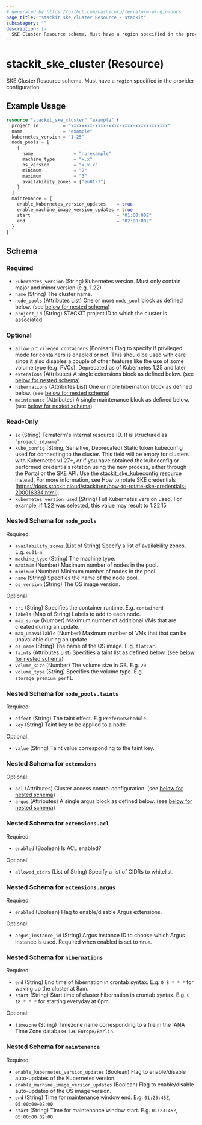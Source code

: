 ```yaml
---
# generated by https://github.com/hashicorp/terraform-plugin-docs
page_title: "stackit_ske_cluster Resource - stackit"
subcategory: ""
description: |-
  SKE Cluster Resource schema. Must have a region specified in the provider configuration.
---
```


# stackit_ske_cluster (Resource)

SKE Cluster Resource schema. Must have a `region` specified in the provider configuration.

## Example Usage

```terraform
resource "stackit_ske_cluster" "example" {
  project_id         = "xxxxxxxx-xxxx-xxxx-xxxx-xxxxxxxxxxxx"
  name               = "example"
  kubernetes_version = "1.25"
  node_pools = [
    {
      name               = "np-example"
      machine_type       = "x.x"
      os_version         = "x.x.x"
      minimum            = "2"
      maximum            = "3"
      availability_zones = ["eu01-3"]
    }
  ]
  maintenance = {
    enable_kubernetes_version_updates    = true
    enable_machine_image_version_updates = true
    start                                = "01:00:00Z"
    end                                  = "02:00:00Z"
  }
}
```

<!-- schema generated by tfplugindocs -->
## Schema

### Required

- `kubernetes_version` (String) Kubernetes version. Must only contain major and minor version (e.g. 1.22)
- `name` (String) The cluster name.
- `node_pools` (Attributes List) One or more `node_pool` block as defined below. (see [below for nested schema](#nestedatt--node_pools))
- `project_id` (String) STACKIT project ID to which the cluster is associated.

### Optional

- `allow_privileged_containers` (Boolean) Flag to specify if privileged mode for containers is enabled or not.
This should be used with care since it also disables a couple of other features like the use of some volume type (e.g. PVCs).
Deprecated as of Kubernetes 1.25 and later
- `extensions` (Attributes) A single extensions block as defined below. (see [below for nested schema](#nestedatt--extensions))
- `hibernations` (Attributes List) One or more hibernation block as defined below. (see [below for nested schema](#nestedatt--hibernations))
- `maintenance` (Attributes) A single maintenance block as defined below. (see [below for nested schema](#nestedatt--maintenance))

### Read-Only

- `id` (String) Terraform's internal resource ID. It is structured as "`project_id`,`name`".
- `kube_config` (String, Sensitive, Deprecated) Static token kubeconfig used for connecting to the cluster. This field will be empty for clusters with Kubernetes v1.27+, or if you have obtained the kubeconfig or performed credentials rotation using the new process, either through the Portal or the SKE API. Use the stackit_ske_kubeconfig resource instead. For more information, see How to rotate SKE credentials (https://docs.stackit.cloud/stackit/en/how-to-rotate-ske-credentials-200016334.html).
- `kubernetes_version_used` (String) Full Kubernetes version used. For example, if 1.22 was selected, this value may result to 1.22.15

<a id="nestedatt--node_pools"></a>
### Nested Schema for `node_pools`

Required:

- `availability_zones` (List of String) Specify a list of availability zones. E.g. `eu01-m`
- `machine_type` (String) The machine type.
- `maximum` (Number) Maximum number of nodes in the pool.
- `minimum` (Number) Minimum number of nodes in the pool.
- `name` (String) Specifies the name of the node pool.
- `os_version` (String) The OS image version.

Optional:

- `cri` (String) Specifies the container runtime. E.g. `containerd`
- `labels` (Map of String) Labels to add to each node.
- `max_surge` (Number) Maximum number of additional VMs that are created during an update.
- `max_unavailable` (Number) Maximum number of VMs that that can be unavailable during an update.
- `os_name` (String) The name of the OS image. E.g. `flatcar`.
- `taints` (Attributes List) Specifies a taint list as defined below. (see [below for nested schema](#nestedatt--node_pools--taints))
- `volume_size` (Number) The volume size in GB. E.g. `20`
- `volume_type` (String) Specifies the volume type. E.g. `storage_premium_perf1`.

<a id="nestedatt--node_pools--taints"></a>
### Nested Schema for `node_pools.taints`

Required:

- `effect` (String) The taint effect. E.g `PreferNoSchedule`.
- `key` (String) Taint key to be applied to a node.

Optional:

- `value` (String) Taint value corresponding to the taint key.



<a id="nestedatt--extensions"></a>
### Nested Schema for `extensions`

Optional:

- `acl` (Attributes) Cluster access control configuration. (see [below for nested schema](#nestedatt--extensions--acl))
- `argus` (Attributes) A single argus block as defined below. (see [below for nested schema](#nestedatt--extensions--argus))

<a id="nestedatt--extensions--acl"></a>
### Nested Schema for `extensions.acl`

Required:

- `enabled` (Boolean) Is ACL enabled?

Optional:

- `allowed_cidrs` (List of String) Specify a list of CIDRs to whitelist.


<a id="nestedatt--extensions--argus"></a>
### Nested Schema for `extensions.argus`

Required:

- `enabled` (Boolean) Flag to enable/disable Argus extensions.

Optional:

- `argus_instance_id` (String) Argus instance ID to choose which Argus instance is used. Required when enabled is set to `true`.



<a id="nestedatt--hibernations"></a>
### Nested Schema for `hibernations`

Required:

- `end` (String) End time of hibernation in crontab syntax. E.g. `0 8 * * *` for waking up the cluster at 8am.
- `start` (String) Start time of cluster hibernation in crontab syntax. E.g. `0 18 * * *` for starting everyday at 6pm.

Optional:

- `timezone` (String) Timezone name corresponding to a file in the IANA Time Zone database. i.e. `Europe/Berlin`.


<a id="nestedatt--maintenance"></a>
### Nested Schema for `maintenance`

Required:

- `enable_kubernetes_version_updates` (Boolean) Flag to enable/disable auto-updates of the Kubernetes version.
- `enable_machine_image_version_updates` (Boolean) Flag to enable/disable auto-updates of the OS image version.
- `end` (String) Time for maintenance window end. E.g. `01:23:45Z`, `05:00:00+02:00`.
- `start` (String) Time for maintenance window start. E.g. `01:23:45Z`, `05:00:00+02:00`.
